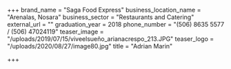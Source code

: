 +++
brand_name = "Saga Food Express"
business_location_name = "Arenalas, Nosara"
business_sector = "Restaurants and Catering"
external_url = ""
graduation_year = 2018
phone_number = "(506) 8635 5577 / (506) 47024119"
teaser_image = "/uploads/2019/07/15/viveelsueño_arianacrespo_213.JPG"
teaser_logo = "/uploads/2020/08/27/image80.jpg"
title = "Adrian Marin"

+++
